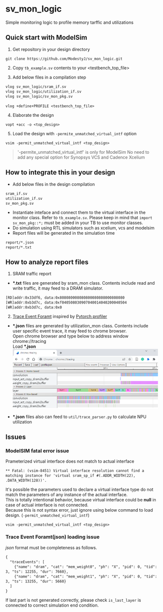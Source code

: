 # sv_mon_logic
Simple monitoring logic to profile memory tarffic and utilizations

## Quick start with ModelSim
1. Get repository in your design directory
```
git clone https://github.com/ModestyJ/sv_mon_logic.git
```
2. Copy `tb_example.sv` contents to your <testbench_top_file>  

3. Add below files in a compilation step
```
vlog sv_mon_logic/sram_if.sv
vlog sv_mon_logic/utilization_if.sv
vlog sv_mon_logic/sv_mon_pkg.sv

vlog +define+PROFILE <testbench_top_file>
```

4. Elaborate the design
```
vopt +acc -o <top_design>
```

5. Load the design with `-permite_unmatched_virtual_intf` option
```
vsim -permit_unmatched_virtual_intf <top_design>
```

> '-permite_unmatched_virtual_intf' is only for ModelSim
> No need to add any special option for Synopsys VCS and Cadence Xcelium

## How to integrate this in your design
* Add below files in the design compilation
```
sram_if.sv
utilization_if.sv
sv_mon_pkg.sv
```
* Instantiate inteface and connect them to the virtual interface in the monitor class. Refer to `tb_example.sv`. Please keep in mind that `import sv_mon_pkg::*;` must be added in your TB to use monitor classes.  
* Do simulation using RTL simulators such as xcelium, vcs and modelsim  
* Report files will be generated in the simulation time  
```
report/*.json
report/*.txt
```

## How to analyze report files
1. SRAM traffic report
* **\*.txt** files are generated by sram_mon class. Contents include read and write traffic, it may feed to a DRAM simulator.  
```
[RD]addr:0x33df6, data:0x808080008080800080808000808080
[WR]addr:0xb3d7c, data:0xf040508030907040014040200040504
[WR]addr:0xb3d7c, data:0x0
```

2. [Trace Event Foramt](https://docs.google.com/document/d/1CvAClvFfyA5R-PhYUmn5OOQtYMH4h6I0nSsKchNAySU/preview) inspired by [Pytorch profiler](https://pytorch.org/tutorials/recipes/recipes/profiler_recipe.html)
* **\*.json** files are generated by utilization_mon class. Contents include user specific event trace, it may feed to chrome browser.  
Open chrome browser and type below to address window  
chrome://tracing  
Load **\*.json**  
![img_tracing_example](./img/img_tracing_example.png)

* **\*.json** files also can feed to `util/trace_parser.py` to calculate NPU utilization  

## Issues

### ModelSIM fatal error issue
Prameterized virtual interface does not match to actual interface
```
** Fatal: (vsim-8451) Virtual interface resolution cannot find a matching instance for 'virtual sram_sp_if #(.ADDR_WIDTH(22), .DATA_WIDTH(128))'.
```
It's possible the parameters used to declare a virtual interface type do not match the parameters of any instance of the actual interface.  
This is totally intentional behavior, because virtual interface could be **null** in case of actual interface is not connected.  
Because this is not syntax error, just ignore using below command to load design. (`-permit_unmatched_virtual_intf`)
```
vsim -permit_unmatched_virtual_intf <top_design>
```

### Trace Event Foramt(json) loading issue
_json_ format must be completeness as follows.  
```
{
  "traceEvents": [
    {"name": "dram", "cat": "mem_weight0", "ph": "X", "pid": 0, "tid": 3, "ts": 12255, "dur": 7660},
    {"name": "dram", "cat": "mem_weight1", "ph": "X", "pid": 0, "tid": 3, "ts": 13255, "dur": 5660}
  ]
}
```

If last part is not generated correctly, please check `is_last_layer` is connected to correct simulation end condition.  
